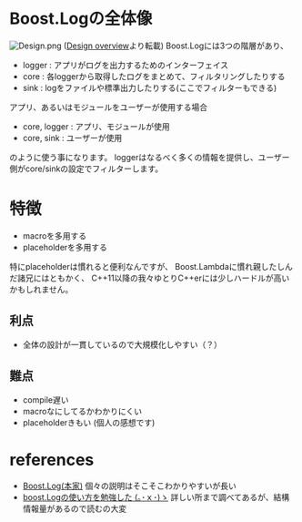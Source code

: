 # Boost.Logの全体像

![Design.png](http://www.boost.org/doc/libs/1_57_0/libs/log/doc/html/images/log/Design.png)
([Design overview](http://www.boost.org/doc/libs/1_57_0/libs/log/doc/html/log/design.html)より転載)
Boost.Logには3つの階層があり、

- logger : アプリがログを出力するためのインターフェイス
- core : 各loggerから取得したログをまとめて、フィルタリングしたりする
- sink : logをファイルや標準出力したりする(ここでフィルターもできる)

アプリ、あるいはモジュールをユーザーが使用する場合

- core, logger : アプリ、モジュールが使用
- core, sink : ユーザーが使用

のように使う事になります。
loggerはなるべく多くの情報を提供し、ユーザー側がcore/sinkの設定でフィルターします。


# 特徴
- macroを多用する
- placeholderを多用する

特にplaceholderは慣れると便利なんですが、
Boost.Lambdaに慣れ親したしんだ諸兄にはともかく、
C++11以降の我々ゆとりC++erには少しハードルが高いかもしれません。

## 利点
- 全体の設計が一貫しているので大規模化しやすい（？）

## 難点
- compile遅い
- macroなにしてるかわかりにくい
- placeholderきもい (個人の感想です)

# references

- [Boost.Log(本家)](http://www.boost.org/doc/libs/1_57_0/libs/log/doc/html/index.html)
  個々の説明はそこそこわかりやすいが長い
- [boost.Logの使い方を勉強した (｡･ｘ･)ゝ](http://d.hatena.ne.jp/yamada28go/20140215/1392470561)
  詳しい所まで調べてあるが、結構情報量があるので読むの大変

